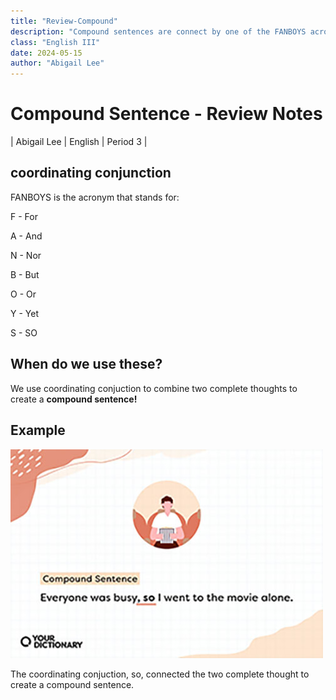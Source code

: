```yaml
---
title: "Review-Compound"
description: "Compound sentences are connect by one of the FANBOYS acronym"
class: "English III"
date: 2024-05-15
author: "Abigail Lee"
---
```


# Compound Sentence - Review Notes

| Abigail Lee | English | Period 3 |

## coordinating conjunction

FANBOYS is the acronym that stands for:

F - For

A - And

N - Nor

B - But

O - Or

Y - Yet

S - SO

## When do we use these?

We use coordinating conjuction to combine two complete thoughts to create a **compound sentence!**

## Example

![Compound Sentence](/public/images/Compoundsentence.jpg)

The coordinating conjuction, so, connected the two complete thought to create a compound sentence.
